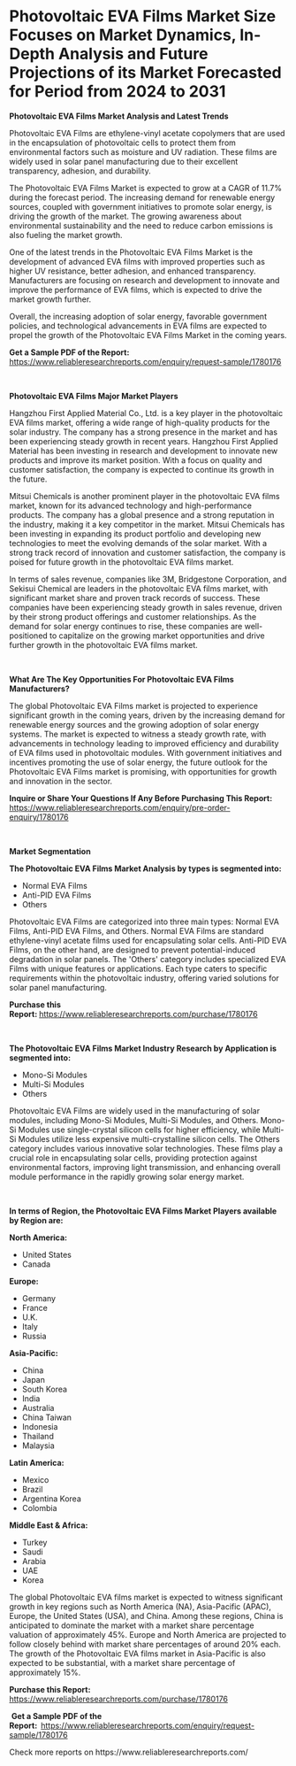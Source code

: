 <p><h1>Photovoltaic EVA Films Market Size Focuses on Market Dynamics, In-Depth Analysis and Future Projections of its Market Forecasted for Period from 2024 to 2031</h1></p><p><strong>Photovoltaic EVA Films Market Analysis and Latest Trends</strong></p>
<p><p>Photovoltaic EVA Films are ethylene-vinyl acetate copolymers that are used in the encapsulation of photovoltaic cells to protect them from environmental factors such as moisture and UV radiation. These films are widely used in solar panel manufacturing due to their excellent transparency, adhesion, and durability.</p><p>The Photovoltaic EVA Films Market is expected to grow at a CAGR of 11.7% during the forecast period. The increasing demand for renewable energy sources, coupled with government initiatives to promote solar energy, is driving the growth of the market. The growing awareness about environmental sustainability and the need to reduce carbon emissions is also fueling the market growth.</p><p>One of the latest trends in the Photovoltaic EVA Films Market is the development of advanced EVA films with improved properties such as higher UV resistance, better adhesion, and enhanced transparency. Manufacturers are focusing on research and development to innovate and improve the performance of EVA films, which is expected to drive the market growth further.</p><p>Overall, the increasing adoption of solar energy, favorable government policies, and technological advancements in EVA films are expected to propel the growth of the Photovoltaic EVA Films Market in the coming years.</p></p>
<p><strong>Get a Sample PDF of the Report:&nbsp;</strong> <a href="https://www.reliableresearchreports.com/enquiry/request-sample/1780176">https://www.reliableresearchreports.com/enquiry/request-sample/1780176</a></p>
<p>&nbsp;</p>
<p><strong>Photovoltaic EVA Films Major Market Players</strong></p>
<p><p>Hangzhou First Applied Material Co., Ltd. is a key player in the photovoltaic EVA films market, offering a wide range of high-quality products for the solar industry. The company has a strong presence in the market and has been experiencing steady growth in recent years. Hangzhou First Applied Material has been investing in research and development to innovate new products and improve its market position. With a focus on quality and customer satisfaction, the company is expected to continue its growth in the future.</p><p>Mitsui Chemicals is another prominent player in the photovoltaic EVA films market, known for its advanced technology and high-performance products. The company has a global presence and a strong reputation in the industry, making it a key competitor in the market. Mitsui Chemicals has been investing in expanding its product portfolio and developing new technologies to meet the evolving demands of the solar market. With a strong track record of innovation and customer satisfaction, the company is poised for future growth in the photovoltaic EVA films market.</p><p>In terms of sales revenue, companies like 3M, Bridgestone Corporation, and Sekisui Chemical are leaders in the photovoltaic EVA films market, with significant market share and proven track records of success. These companies have been experiencing steady growth in sales revenue, driven by their strong product offerings and customer relationships. As the demand for solar energy continues to rise, these companies are well-positioned to capitalize on the growing market opportunities and drive further growth in the photovoltaic EVA films market.</p></p>
<p>&nbsp;</p>
<p><strong>What Are The Key Opportunities For Photovoltaic EVA Films Manufacturers?</strong></p>
<p><p>The global Photovoltaic EVA Films market is projected to experience significant growth in the coming years, driven by the increasing demand for renewable energy sources and the growing adoption of solar energy systems. The market is expected to witness a steady growth rate, with advancements in technology leading to improved efficiency and durability of EVA films used in photovoltaic modules. With government initiatives and incentives promoting the use of solar energy, the future outlook for the Photovoltaic EVA Films market is promising, with opportunities for growth and innovation in the sector.</p></p>
<p><strong>Inquire or Share Your Questions If Any Before Purchasing This Report:</strong> <a href="https://www.reliableresearchreports.com/enquiry/pre-order-enquiry/1780176">https://www.reliableresearchreports.com/enquiry/pre-order-enquiry/1780176</a></p>
<p>&nbsp;</p>
<p><strong>Market Segmentation</strong></p>
<p><strong>The Photovoltaic EVA Films Market Analysis by types is segmented into:</strong></p>
<p><ul><li>Normal EVA Films</li><li>Anti-PID EVA Films</li><li>Others</li></ul></p>
<p><p>Photovoltaic EVA Films are categorized into three main types: Normal EVA Films, Anti-PID EVA Films, and Others. Normal EVA Films are standard ethylene-vinyl acetate films used for encapsulating solar cells. Anti-PID EVA Films, on the other hand, are designed to prevent potential-induced degradation in solar panels. The 'Others' category includes specialized EVA Films with unique features or applications. Each type caters to specific requirements within the photovoltaic industry, offering varied solutions for solar panel manufacturing.</p></p>
<p><strong>Purchase this Report:&nbsp;</strong><a href="https://www.reliableresearchreports.com/purchase/1780176">https://www.reliableresearchreports.com/purchase/1780176</a></p>
<p>&nbsp;</p>
<p><strong>The Photovoltaic EVA Films Market Industry Research by Application is segmented into:</strong></p>
<p><ul><li>Mono-Si Modules</li><li>Multi-Si Modules</li><li>Others</li></ul></p>
<p><p>Photovoltaic EVA Films are widely used in the manufacturing of solar modules, including Mono-Si Modules, Multi-Si Modules, and Others. Mono-Si Modules use single-crystal silicon cells for higher efficiency, while Multi-Si Modules utilize less expensive multi-crystalline silicon cells. The Others category includes various innovative solar technologies. These films play a crucial role in encapsulating solar cells, providing protection against environmental factors, improving light transmission, and enhancing overall module performance in the rapidly growing solar energy market.</p></p>
<p>&nbsp;</p>
<p><strong>In terms of Region, the Photovoltaic EVA Films Market Players available by Region are:</strong></p>
<p>
    <p> <strong> North America: </strong>
        <ul>
            <li>United States</li>
            <li>Canada</li>
        </ul>
        </p> 
    <p> <strong> Europe: </strong>
        <ul>
            <li>Germany</li>
            <li>France</li>
            <li>U.K.</li>
            <li>Italy</li>
            <li>Russia</li>
        </ul>
        </p> 
    <p> <strong> Asia-Pacific: </strong>
        <ul>
            <li>China</li>
            <li>Japan</li>
            <li>South Korea</li>
            <li>India</li>
            <li>Australia</li>
            <li>China Taiwan</li>
            <li>Indonesia</li>
            <li>Thailand</li>
            <li>Malaysia</li>
        </ul>
        </p> 
    <p> <strong> Latin America: </strong>
        <ul>
            <li>Mexico</li>
            <li>Brazil</li>
            <li>Argentina Korea</li>
            <li>Colombia</li>
        </ul>
        </p> 
    <p> <strong> Middle East & Africa: </strong>
        <ul>
            <li>Turkey</li>
            <li>Saudi</li>
            <li>Arabia</li>
            <li>UAE</li>
            <li>Korea</li>
        </ul>
    </p>
    </p>
<p><p>The global Photovoltaic EVA films market is expected to witness significant growth in key regions such as North America (NA), Asia-Pacific (APAC), Europe, the United States (USA), and China. Among these regions, China is anticipated to dominate the market with a market share percentage valuation of approximately 45%. Europe and North America are projected to follow closely behind with market share percentages of around 20% each. The growth of the Photovoltaic EVA films market in Asia-Pacific is also expected to be substantial, with a market share percentage of approximately 15%.</p></p>
<p><strong>Purchase this Report: </strong><a href="https://www.reliableresearchreports.com/purchase/1780176">https://www.reliableresearchreports.com/purchase/1780176</a></p>
<p>&nbsp;<strong>Get a Sample PDF of the Report:&nbsp;&nbsp;</strong><a href="https://www.reliableresearchreports.com/enquiry/request-sample/1780176">https://www.reliableresearchreports.com/enquiry/request-sample/1780176</a></p>
<p><strong></strong></p>
<p>Check more reports on https://www.reliableresearchreports.com/</p>